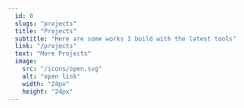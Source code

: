 ```yaml
---
  id: 0
  slugs: "projects"
  title: "Projects"
  subtitle: "Here are some works I build with the latest tools"
  link: "/projects"
  text: "More Projects"
  image:
    src: "/icons/open.svg"
    alt: "open link"
    width: "24px"
    height: "24px"
---
```

